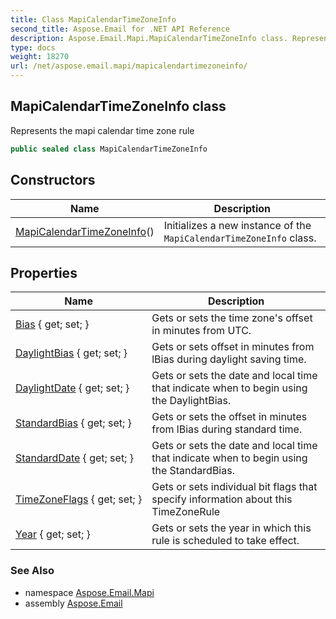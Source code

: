 ```yaml
---
title: Class MapiCalendarTimeZoneInfo
second_title: Aspose.Email for .NET API Reference
description: Aspose.Email.Mapi.MapiCalendarTimeZoneInfo class. Represents the mapi calendar time zone rule
type: docs
weight: 18270
url: /net/aspose.email.mapi/mapicalendartimezoneinfo/
---
```

## MapiCalendarTimeZoneInfo class

Represents the mapi calendar time zone rule

```csharp
public sealed class MapiCalendarTimeZoneInfo
```

## Constructors

| Name | Description |
| --- | --- |
| [MapiCalendarTimeZoneInfo](mapicalendartimezoneinfo/)() | Initializes a new instance of the `MapiCalendarTimeZoneInfo` class. |

## Properties

| Name | Description |
| --- | --- |
| [Bias](../../aspose.email.mapi/mapicalendartimezoneinfo/bias/) { get; set; } | Gets or sets the time zone's offset in minutes from UTC. |
| [DaylightBias](../../aspose.email.mapi/mapicalendartimezoneinfo/daylightbias/) { get; set; } | Gets or sets offset in minutes from lBias during daylight saving time. |
| [DaylightDate](../../aspose.email.mapi/mapicalendartimezoneinfo/daylightdate/) { get; set; } | Gets or sets the date and local time that indicate when to begin using the DaylightBias. |
| [StandardBias](../../aspose.email.mapi/mapicalendartimezoneinfo/standardbias/) { get; set; } | Gets or sets the offset in minutes from lBias during standard time. |
| [StandardDate](../../aspose.email.mapi/mapicalendartimezoneinfo/standarddate/) { get; set; } | Gets or sets the date and local time that indicate when to begin using the StandardBias. |
| [TimeZoneFlags](../../aspose.email.mapi/mapicalendartimezoneinfo/timezoneflags/) { get; set; } | Gets or sets individual bit flags that specify information about this TimeZoneRule |
| [Year](../../aspose.email.mapi/mapicalendartimezoneinfo/year/) { get; set; } | Gets or sets the year in which this rule is scheduled to take effect. |

### See Also

* namespace [Aspose.Email.Mapi](../../aspose.email.mapi/)
* assembly [Aspose.Email](../../)


